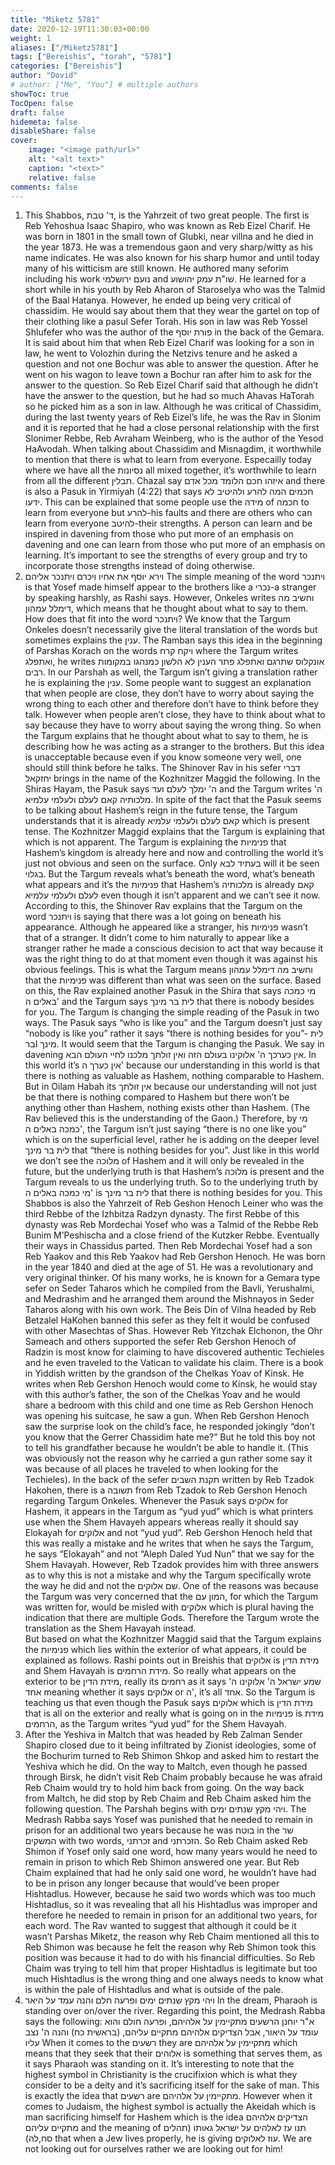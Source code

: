 ```yaml
---
title: "Miketz 5781"
date: 2020-12-19T11:30:03+00:00
weight: 1
aliases: ["/Miketz5781"]
tags: ["Bereishis", "torah", "5781"]
categories: ["Bereishis"]
author: "Dovid"
# author: ["Me", "You"] # multiple authors
showToc: true
TocOpen: false
draft: false
hidemeta: false
disableShare: false
cover:
    image: "<image path/url>"
    alt: "<alt text>"
    caption: "<text>"
    relative: false
comments: false
---
```

1) This Shabbos, ד' טבת, is the Yahrzeit of two great people. The first is Reb Yehoshua Isaac Shapiro, who was known as Reb Eizel Charif. He was born in 1801 in the small town of Glubki, near villna and he died in the year 1873. He was a tremendous gaon and very sharp/witty as his name indicates. He was also known for his sharp humor and until today many of his witticism are still known. He authored many seforim including his work נועם ירושלמי and שו"ת עמק יהושוע. He learned for a short while in his youth by Reb Aharon of Staroselya who was the Talmid of the Baal Hatanya. However, he ended up being very critical of chassidim. He would say about them that they wear the gartel on top of their clothing like a pasul Sefer Torah.  His son in law was Reb Yossel Shlufefer who was the author of the פורת יוסף in the back of the Gemara. It is said about him that when Reb Eizel Charif was looking for a son in law, he went to Volozhin during the Netzivs tenure and he asked a question and not one Bochur was able to answer the question. After he went on his wagon to leave town a Bochur ran after him to ask for the answer to the question. So Reb Eizel Charif said that although he didn’t have the answer to the question, but he had so much Ahavas HaTorah so he picked him as a son in law. Although he was critical of Chassidim, during the last twenty years of Reb Eizel’s life, he was the Rav in Slonim and it is reported that he had a close personal relationship with the first Slonimer Rebbe, Reb Avraham Weinberg, who is the author of the Yesod HaAvodah.
When talking about Chassidim and Misnagdim, it worthwhile to mention that there is what to learn from everyone. Especailly today where we have all the נסיונות all mixed together, it’s worthwhile to learn from all the different תבלין. Chazal say איזהו חכם הלומד מכל אדם and there is also a Pasuk in Yirmiyah (4:22) that says חכמים המה להרע ולהיטיב לא ידעו. This can be explained that some people use the מידה of חכמה to learn from everyone but להרע-his faults and there are others who can learn from everyone להיטב-their strengths. A person can learn and be inspired in davening from those who put more of an emphasis on davening and one can learn from those who put more of an emphasis on learning. It’s important to see the strengths of every group and try to incorporate those strengths instead of doing otherwise.
2) וירא יוסף את אחיו ויכרם ויתנכר אליהם
The simple meaning of the word ויתנכר is that Yosef made himself appear to the brothers like a נכרי-a stranger by speaking harshly, as Rashi says. However, Onkeles writes וחשיב מה דימלל עמהון, which means that he thought about what to say to them. How does that fit into the word ויתנכר?
We know that the Targum Onkeles doesn’t necessarily give the literal translation of the words but sometimes explains the ענין. The Ramban says this idea in the beginning of Parshas Korach on the words ויקח קרח where the Targum writes ואתפלג, he writes אונקלוס שתרגם ואתפלג פתר הענין לא הלשון כמנהגו במקומות רבים. In our Parshah as well, the Targum isn’t giving a translation rather he is explaining the ענין.
Some people want to suggest an explanation that when people are close, they don’t have to worry about saying the wrong thing to each other and therefore don’t have to think before they talk. However when people aren’t close, they have to think about what to say because they have to worry about saying the wrong thing. So when the Targum explains that he thought about what to say to them, he is describing how he was acting as a stranger to the brothers. But this idea is unacceptable because even if you know someone very well, one should still think before he talks.
The Shinover Rav in his sefer דברי יחזקאל brings in the name of the Kozhnitzer Maggid the following. In the Shiras Hayam, the Pasuk says ה' ימלך לעלם ועד and the Targum writes ה' מלכותיה קאם לעלם ולעלמי עלמיא. In spite of the fact that the Pasuk seems to be talking about Hashem’s reign in the future tense, the Targum understands that it is already קאם לעלם ולעלמי עלמיא which is present tense. The Kozhnitzer Maggid explains that the Targum is explaining that which is not apparent. The Targum is explaining the פנימיות that Hashem’s kingdom is already here and now and controlling the world it’s just not obvious and seen on the surface. Only בעתיד לבא will it be seen בגלוי. But the Targum reveals what’s beneath the word, what’s beneath what appears and it’s the פנימיות that Hashem’s מלכותיה is already קאם לעלם ולעלמי עלמיא even though it isn’t apparent and we can’t see it now.
According to this, the Shinover Rav explains that the Targum on the word ויתנכר is saying that there was a lot going on beneath his appearance. Although he appeared like a stranger, his פנימיות wasn’t that of a stranger. It didn’t come to him naturally to appear like a stranger rather he made a conscious decision to act that way because it was the right thing to do at that moment even though it was against his obvious feelings. This is what the Targum means וחשיב מה דימלל עמהון that the פנימיות was different than what was seen on the surface.
Based on this, the Rav explained another Pasuk in the Shira that says מי כמכה באלים ה' and the Targum says לית בר מינך that there is nobody besides for you. The Targum is changing the simple reading of the Pasuk in two ways. The Pasuk says “who is like you” and the Targum doesn’t just say “nobody is like you” rather it says “there is nothing besides for you”- לית ברI מינך. It would seem that the Targum is changing the Pasuk.
We say in davening אין כערכך ה' אלוקינו בעולם הזה ואין זולתך מלכנו לחיי העולם הבא. In this world it’s אין כערך ה' because our understanding in this world is that there is nothing as valuable as Hashem, nothing comparable to Hashem. But in Oilam Habah its אין זולתך because our understanding will not just be that there is nothing compared to Hashem but there won’t be anything other than Hashem, nothing exists other than Hashem. (The Rav believed this is the understanding of the Gaon.)
Therefore, by מי כמכה באלים ה', the Targum isn’t just saying “there is no one like you” which is on the superficial level, rather he is adding on the deeper level לית בר מינך that “there is nothing besides for you”. Just like in this world we don’t see the מלוכה of Hashem and it will only be revealed in the future, but the underlying truth is that Hashem’s מלוכה is present and the Targum reveals to us the underlying truth. So to the underlying truth by מי כמכה באלים ה' is לית בר מינך that there is nothing besides for you.
This Shabbos is also the Yahrzeit of Reb Geshon Henoch Leiner who was the third Rebbe of the Izhbitza Radzyn dynasty. The first Rebbe of this dynasty was Reb Mordechai Yosef who was a Talmid of the Rebbe Reb Bunim M’Peshischa and a close friend of the Kutzker Rebbe. Eventually their ways in Chassidus parted. Then Reb Mordechai Yosef had a son Reb Yaakov and this Reb Yaakov had Reb Gershon Henoch. He was born in the year 1840 and died at the age of 51. He was a revolutionary and very original thinker. Of his many works, he is known for a Gemara type sefer on Seder Taharos which he compiled from the Bavli, Yerushalmi, and Medrashim and he arranged them around the Mishnayos in Seder Taharos along with his own work.  The Beis Din of Vilna headed by Reb Betzalel HaKohen banned this sefer as they felt it would be confused with other Masechtas of Shas. However Reb Yitzchak Elchonon, the Ohr Sameach and others supported the sefer Reb Gershon Henoch of Radzin is most know for claiming to have discovered authentic Techieles and he even traveled to the Vatican to validate his claim.
There is a book in Yiddish written by the grandson of the Chelkas Yoav of Kinsk. He writes when Reb Gershon Henoch would come to Kinsk, he would stay with this author’s father, the son of the Chelkas Yoav and he would share a bedroom with this child and one time as Reb Gershon Henoch was opening his suitcase, he saw a gun. When Reb Gershon Henoch saw the surprise look on the child’s face, he responded jokingly “don’t you know that the Gerrer Chassidim hate me?” But he told this boy not to tell his grandfather because he wouldn’t be able to handle it. (This was obviously not the reason why he carried a gun rather some say it was because of all places he traveled to when looking for the Techieles).
In the back of the sefer תקנת השבים written by Reb Tzadok Hakohen, there is a תשובה from Reb Tzadok to Reb Gershon Henoch regarding Targum Onkeles. Whenever the Pasuk says אלוקים for Hashem, it appears in the Targum as “yud yud” which is what printers use when the Shem Havayeh appears whereas really it should say Elokayah for אלוקים and not “yud yud”.  Reb Gershon Henoch held that this was really a mistake and he writes that when he says the Targum, he says “Elokayah” and not “Aleph Daled Yud Nun” that we say for the Shem Havayah. However, Reb Tzadok provides him with three answers as to why this is not a mistake and why the Targum specifically wrote the way he did and not the שם אלוקים. One of the reasons was because the Targum was very concerned that the המון עם, for which the Targum was written for, would be misled with אלוקים which is plural having the indication that there are multiple Gods. Therefore the Targum wrote the translation as the Shem Havayah instead.  
But based on what the Kozhnitzer Maggid said that the Targum explains the פנימיות which lies within the exterior of what appears, it could be explained as follows. Rashi points out in Breishis that אלוקים is מידת הדין and Shem Havayah is מידת הרחמים. So really what appears on the exterior to be מידת הדין, really its רחמים as it says שמע ישראל ה' אלוקינו ה' אחד meaning whether it says אלוקים or ה', it’s all אחד. So the Targum is teaching us that even though the Pasuk says אלוקים which is מידת הדין that is all on the exterior and really what is going on in the פנימיות is מידת הרחמים, as the Targum writes “yud yud” for the Shem Havayah.
3) After the Yeshiva in Maltch that was headed by Reb Zalman Sender Shapiro closed due to it being infiltrated by Zionist ideologies, some of the Bochurim turned to Reb Shimon Shkop and asked him to restart the Yeshiva which he did. On the way to Maltch, even though he passed through Birsk, he didn’t visit Reb Chaim probably because he was afraid Reb Chaim would try to hold him back from going.
On the way back from Maltch, he did stop by Reb Chaim and Reb Chaim asked him the following question. The Parshah begins with ויהי מקץ שנתים ימים. The Medrash Rabba says Yosef was punished that he needed to remain in prison for an additional two years because he was בוטח in the שר המשקים with two words, זכרתני and הזכרתני. So Reb Chaim asked Reb Shimon if Yosef only said one word, how many years would he need to remain in prison to which Reb Shimon answered one year. But Reb Chaim explained that had he only said one word, he wouldn’t have had to be in prison any longer because that would’ve been proper Hishtadlus. However, because he said two words which was too much Hishtadlus, so it was revealing that all his Hishtadlus was improper and therefore he needed to remain in prison for an additional two years, for each word.
The Rav wanted to suggest that although it could be it wasn’t Parshas Miketz, the reason why Reb Chaim mentioned all this to Reb Shimon was because he felt the reason why Reb Shimon took this position was because it had to do with his financial difficulties. So Reb Chaim was trying to tell him that proper Hishtadlus is legitimate but too much Hishtadlus is the wrong thing and one always needs to know what is within the pale of Hishtadlus and what is outside of the pale.   
4) ויהי מקץ שנתים ימים ופרעה חלם והנה עמד על היאר
In the dream, Pharaoh is standing over on/over the river. Regarding this point, the Medrash Rabba says the following:
א"ר יוחנן הרשעים מתקיימין על אלהיהם, ופרעה חולם והוא עומד על היאור, אבל הצדיקים אלהיהם מתקיים עליהם, (בראשית כח) והנה ה' נצב עליו
When it comes to the רשעים they are מתקיימין על אלהיהם which means that they seek that their אלוהים is something that serves them, as it says Pharaoh was standing on it. It’s interesting to note that the highest symbol in Christianity is the crucifixion which is what they consider to be a deity and it’s sacrificing itself for the sake of man. This is exactly the idea that רשעים are מתקיימין על אלהיהם. However when it comes to Judaism, the highest symbol is actually the Akeidah which is man sacrificing himself for Hashem which is the idea הצדיקים אלהיהם מתקיים עליהם and the meaning of תנו עז לאלהים על ישראל גאותו (תהלים סח,לה) that when a Jew lives properly, he is giving עוז לאלוקים. We are not looking out for ourselves rather we are looking out for him!
